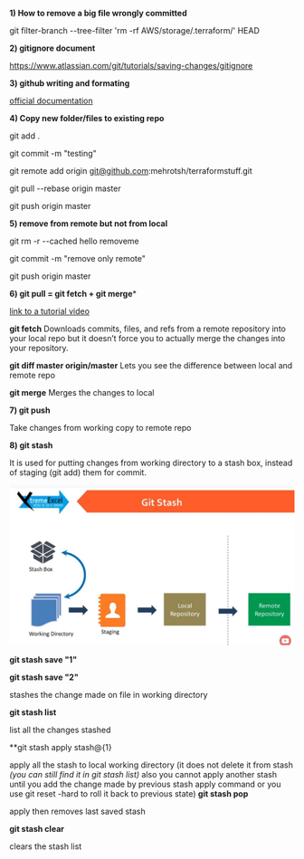 **1) How to remove a big file wrongly committed**

git filter-branch --tree-filter 'rm -rf AWS/storage/.terraform/' HEAD

**2) gitignore document**

https://www.atlassian.com/git/tutorials/saving-changes/gitignore

**3) github writing and formating**

[official documentation](https://help.github.com/en/github/writing-on-github/basic-writing-and-formatting-syntax#headings)

**4) Copy new folder/files to existing repo**

git add .

git commit -m "testing"

git remote add origin git@github.com:mehrotsh/terraformstuff.git

git pull --rebase origin master

git push origin master

**5) remove from remote but not from local**

git rm -r --cached hello removeme
 
git commit -m "remove only remote"

git push origin master

**6) git pull = git fetch + git merge***

[link to a tutorial video](https://www.youtube.com/watch?v=z2tYZmsO2eE)

**git fetch**
 Downloads commits, files, and refs from a remote repository into your local repo but it doesn’t force you to actually merge the changes into your repository. 
 
 **git diff master origin/master**  Lets you see the difference between local and remote repo  
 
 **git merge** Merges the changes to local
 
**7) git push**

Take changes from working copy to remote repo


 **8) git stash**
 
 It is used for putting changes from working directory to a stash box, instead of staging (git add) them for commit.
 
 ![](images/git_stash.JPG)
 
  **git stash save "1"**
  
  **git stash save "2"**
  
  stashes the change made on file in working directory
  
  **git stash list**
  
  list all the changes stashed
  
  **git stash apply stash@{1}
  
  apply all the stash to local working directory (it does not delete it from stash  *(you can still find it in git stash list)*  also you cannot apply another stash until you add the change made by previous stash apply command or you use git reset -hard to roll it back to previous state)
  **git stash pop**
  
  apply then removes last saved stash
  
  **git stash clear**
  
  clears the stash list
  
  
 
